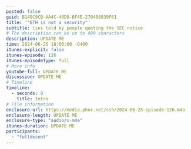 ```yaml
---
posted: false
guid: B148C9CB-AA4C-40D8-BF4E-270488839F61
title: '"ETH is not a security"'
subtitle: lies told by people quoting the SEC notice
# The description can be up to 400 characters
description: UPDATE ME
time: 2024-06-25 18:00:00 -0400
itunes-explicit: false
itunes-episode: 126
itunes-episodeType: full
# More info
youtube-full: UPDATE ME
discussion: UPDATE ME
# Timeline
timeline:
  - seconds: 0
    title: Intro
# File information
enclosure-url: https://media.phor.net/csh/2024-06-25-episode-126.m4a
enclosure-length: UPDATE ME
enclosure-type: "audio/x-m4a"
itunes-duration: UPDATE ME
participants:
  - "fulldecent"
---
```


<!--end of quick notes-->
